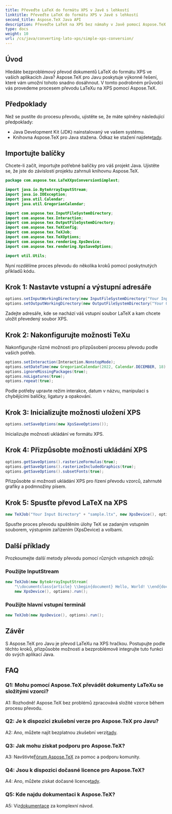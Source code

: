 ```yaml
---
title: Převeďte LaTeX do formátu XPS v Javě s lehkostí
linktitle: Převeďte LaTeX do formátu XPS v Javě s lehkostí
second_title: Aspose.TeX Java API
description: Převeďte LaTeX na XPS bez námahy v Javě pomocí Aspose.TeX. Postupujte podle našeho podrobného průvodce pro bezproblémovou integraci.
type: docs
weight: 10
url: /cs/java/converting-lato-xps/simple-xps-conversion/
---
```

## Úvod

Hledáte bezproblémový převod dokumentů LaTeX do formátu XPS ve vašich aplikacích Java? Aspose.TeX pro Javu poskytuje výkonné řešení, které vám umožní tohoto snadno dosáhnout. V tomto podrobném průvodci vás provedeme procesem převodu LaTeXu na XPS pomocí Aspose.TeX.

## Předpoklady

Než se pustíte do procesu převodu, ujistěte se, že máte splněny následující předpoklady:

- Java Development Kit (JDK) nainstalovaný ve vašem systému.
-  Knihovna Aspose.TeX pro Java stažena. Odkaz ke stažení najdete[tady](https://releases.aspose.com/tex/java/).

## Importujte balíčky

Chcete-li začít, importujte potřebné balíčky pro váš projekt Java. Ujistěte se, že jste do závislostí projektu zahrnuli knihovnu Aspose.TeX.

```java
package com.aspose.tex.LaTeXXpsConversionSimplest;

import java.io.ByteArrayInputStream;
import java.io.IOException;
import java.util.Calendar;
import java.util.GregorianCalendar;

import com.aspose.tex.InputFileSystemDirectory;
import com.aspose.tex.Interaction;
import com.aspose.tex.OutputFileSystemDirectory;
import com.aspose.tex.TeXConfig;
import com.aspose.tex.TeXJob;
import com.aspose.tex.TeXOptions;
import com.aspose.tex.rendering.XpsDevice;
import com.aspose.tex.rendering.XpsSaveOptions;

import util.Utils;
```

Nyní rozdělíme proces převodu do několika kroků pomocí poskytnutých příkladů kódu.

## Krok 1: Nastavte vstupní a výstupní adresáře

```java
options.setInputWorkingDirectory(new InputFileSystemDirectory("Your Input Directory"));
options.setOutputWorkingDirectory(new OutputFileSystemDirectory("Your Output Directory"));
```

Zadejte adresáře, kde se nachází váš vstupní soubor LaTeX a kam chcete uložit převedený soubor XPS.

## Krok 2: Nakonfigurujte možnosti TeXu

Nakonfigurujte různé možnosti pro přizpůsobení procesu převodu podle vašich potřeb.

```java
options.setInteraction(Interaction.NonstopMode);
options.setDateTime(new GregorianCalendar(2022, Calendar.DECEMBER, 18).getTime());
options.ignoreMissingPackages(true);
options.noLigatures(true);
options.repeat(true);
```

Podle potřeby upravte režim interakce, datum v názvu, manipulaci s chybějícími balíčky, ligatury a opakování.

## Krok 3: Inicializujte možnosti uložení XPS

```java
options.setSaveOptions(new XpsSaveOptions());
```

Inicializujte možnosti ukládání ve formátu XPS.

## Krok 4: Přizpůsobte možnosti ukládání XPS

```java
options.getSaveOptions().rasterizeFormulas(true);
options.getSaveOptions().rasterizeIncludedGraphics(true);
options.getSaveOptions().subsetFonts(true);
```

Přizpůsobte si možnosti ukládání XPS pro řízení převodu vzorců, zahrnuté grafiky a podmnožiny písem.

## Krok 5: Spusťte převod LaTeX na XPS

```java
new TeXJob("Your Input Directory" + "sample.ltx", new XpsDevice(), options).run();
```

Spusťte proces převodu spuštěním úlohy TeX se zadaným vstupním souborem, výstupním zařízením (XpsDevice) a volbami.

## Další příklady

Prozkoumejte další metody převodu pomocí různých vstupních zdrojů:

### Použijte InputStream

```java
new TeXJob(new ByteArrayInputStream(
    "\\documentclass{article} \\begin{document} Hello, World! \\end{document}".getBytes("ASCII")),
    new XpsDevice(), options).run();
```

### Použijte hlavní vstupní terminál

```java
new TeXJob(new XpsDevice(), options).run();
```

## Závěr

S Aspose.TeX pro Javu je převod LaTeXu na XPS hračkou. Postupujte podle těchto kroků, přizpůsobte možnosti a bezproblémově integrujte tuto funkci do svých aplikací Java.

## FAQ

### Q1: Mohu pomocí Aspose.TeX převádět dokumenty LaTeXu se složitými vzorci?

A1: Rozhodně! Aspose.TeX bez problémů zpracovává složité vzorce během procesu převodu.

### Q2: Je k dispozici zkušební verze pro Aspose.TeX pro Javu?

 A2: Ano, můžete najít bezplatnou zkušební verzi[tady](https://releases.aspose.com/).

### Q3: Jak mohu získat podporu pro Aspose.TeX?

 A3: Navštivte[Fórum Aspose.TeX](https://forum.aspose.com/c/tex/47) za pomoc a podporu komunity.

### Q4: Jsou k dispozici dočasné licence pro Aspose.TeX?

 A4: Ano, můžete získat dočasné licence[tady](https://purchase.aspose.com/temporary-license/).

### Q5: Kde najdu dokumentaci k Aspose.TeX?

 A5: Viz[dokumentace](https://reference.aspose.com/tex/java/) za komplexní návod.
